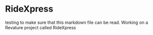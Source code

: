 # RideXpress

testing to make sure that this markdown file can be read.
Working on a Revature project called RideXpress
